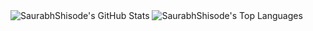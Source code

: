 <img src="https://github-readme-stats.vercel.app/api?username=SaurabhShisode&theme=react&show_icons=true&hide_border=true&count_private=true" alt="SaurabhShisode's GitHub Stats" />
<img src="https://github-readme-stats.vercel.app/api/top-langs/?username=SaurabhShisode&theme=react&show_icons=true&hide_border=true&langs_count=10" alt="SaurabhShisode's Top Languages" />
